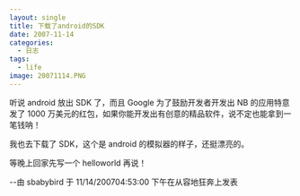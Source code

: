 ```yaml
---
layout: single
title: 下载了android的SDK
date: 2007-11-14
categories:
  - 日志
tags:
  - life
image: 20071114.PNG
---
```


听说 android 放出 SDK 了，而且 Google 为了鼓励开发者开发出 NB 的应用特意发了 1000 万美元的红包，如果你能开发出有创意的精品软件，说不定也能拿到一笔钱呐！

我也去下载了 SDK，这个是 android 的模拟器的样子，还挺漂亮的。

等晚上回家先写一个 helloworld 再说！

--由 sbabybird 于 11/14/200704&#58;53&#58;00 下午在从容地狂奔上发表
